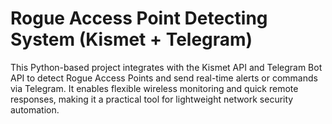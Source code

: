 # Rogue Access Point Detecting System (Kismet + Telegram)
This Python-based project integrates with the Kismet API and Telegram Bot API to detect Rogue Access Points and send real-time alerts or commands via Telegram. It enables flexible wireless monitoring and quick remote responses, making it a practical tool for lightweight network security automation.
